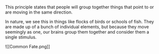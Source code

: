 This principle states that people will group together things that point to or are moving in the same direction.

In nature, we see this in things like flocks of birds or schools of fish. They are made up of a bunch of individual elements, but because they move seemingly as one, our brains group them together and consider them a single stimulus.

![[Common Fate.png]]